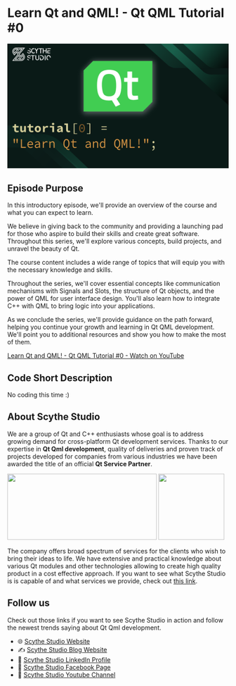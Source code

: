 # Learn Qt and QML! - Qt QML Tutorial #0

![Episode Image](episode_image.png)

## Episode Purpose
In this introductory episode, we'll provide an overview of the course and what you can expect to learn.

We believe in giving back to the community and providing a launching pad for those who aspire to build their skills and create great software. Throughout this series, we'll explore various concepts, build projects, and unravel the beauty of Qt.

The course content includes a wide range of topics that will equip you with the necessary knowledge and skills. 

Throughout the series, we'll cover essential concepts like communication mechanisms with Signals and Slots, the structure of Qt objects, and the power of QML for user interface design. You'll also learn how to integrate C++ with QML to bring logic into your applications.

As we conclude the series, we'll provide guidance on the path forward, helping you continue your growth and learning in Qt QML development. We'll point you to additional resources and show you how to make the most of them.

[Learn Qt and QML! - Qt QML Tutorial #0 - Watch on YouTube](https://www.youtube.com/watch?v=RWd-zjclFB0&list=PLP7UmEJ9z4mpi0JXcPS0VRK-7eFAfROZI&index=1)

## Code Short Description
No coding this time :)

## About Scythe Studio
We are a group of Qt and C++ enthusiasts whose goal is to address growing demand for cross-platform Qt development services. Thanks to our expertise in **Qt Qml development**, quality of deliveries and proven track of projects developed for companies from various industries we have been awarded the title of an official **Qt Service Partner**.

<span> 
<a href="https://scythe-studio.com"><img width="340" height="150" src="https://user-images.githubusercontent.com/45963332/221174257-c1e1a9d9-0efa-4b25-996b-4b364ccb325c.svg"></a>
<a href="https://clutch.co/profile/scythe-studio"><img height="150" width="150" src="https://user-images.githubusercontent.com/45963332/221174280-99b32a1d-7418-4a49-bcea-6927639cf557.png"></a>
</span>

The company offers broad spectrum of services for the clients who wish to bring their ideas to life. We have extensive and practical knowledge about various Qt modules and other technologies allowing to create high quality product in a cost effective approach. If you want to see what Scythe Studio is is capable of and what services we provide, check out [this link](https://scythe-studio.com/en/services).

## Follow us

Check out those links if you want to see Scythe Studio in action and follow the newest trends saying about Qt Qml development.

* 🌐 [Scythe Studio Website](https://scythe-studio.com/en/)
* ✍️  [Scythe Studio Blog Website](https://scythe-studio.com/en/blog)
* 👔 [Scythe Studio LinkedIn Profile](https://www.linkedin.com/company/scythestudio/mycompany/)
* 👔 [Scythe Studio Facebook Page](https://www.facebook.com/ScytheStudiio)
* 🎥 [Scythe Studio Youtube Channel](https://www.youtube.com/channel/UCf4OHosddUYcfmLuGU9e-SQ/featured)